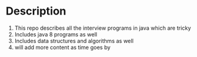 # Description
1. This repo describes all the interview programs in java which are tricky 
2. Includes java 8 programs as well
3. Includes data structures and algorithms as well
4. will add more content as time goes by
